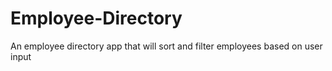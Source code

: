 # Employee-Directory
An employee directory app that will sort and filter employees based on user input
